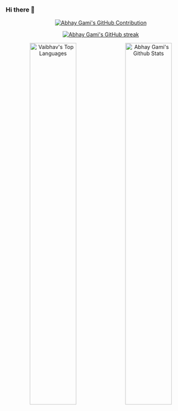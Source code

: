 ### Hi there 👋





<p align="center">
  <a href="https://github.com/abhaygami">
    <img src="https://github-profile-summary-cards.vercel.app/api/cards/profile-details?username=abhaygami&theme=radical" alt="Abhay Gami's GitHub Contribution"/>
  </a>
</p>
<p align="center">
  <a href="https://github.com/abhaygami">
    <img src="https://github-readme-streak-stats.herokuapp.com/?user=abhaygami&theme=radical&border=7F3FBF&background=0D1117" alt="Abhay Gami's GitHub streak"/>
  </a>
</p>
<p align = "center">
<a href="https://github.com/abhaygami"><img alt="Vaibhav's Top Languages" src="https://denvercoder1-github-readme-stats.vercel.app/api/top-langs/?username=abhaygami&langs_count=8&layout=compact&theme=react&border_color=7F3FBF&bg_color=0D1117&title_color=F85D7F&icon_color=F8D866" width="49.5%"/></a>
 <a href="https://github.com/abhaygami"><img alt="Abhay Gami's Github Stats" src="https://denvercoder1-github-readme-stats.vercel.app/api?username=abhaygami&show_icons=true&count_private=true&theme=react&border_color=7F3FBF&bg_color=0D1117&title_color=F85D7F&icon_color=F8D866" width="49.5%"/></a>
  <br/>
</p>
